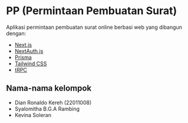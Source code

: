 # PP (Permintaan Pembuatan Surat)

Aplikasi permintaan pembuatan surat online berbasi web yang dibangun dengan:

- [Next.js](https://nextjs.org)
- [NextAuth.js](https://next-auth.js.org)
- [Prisma](https://prisma.io)
- [Tailwind CSS](https://tailwindcss.com)
- [tRPC](https://trpc.io)

## Nama-nama kelompok

- Dian Ronaldo Kereh (22011008)
- Syalomitha B.G.A Rambing
- Kevina Soleran